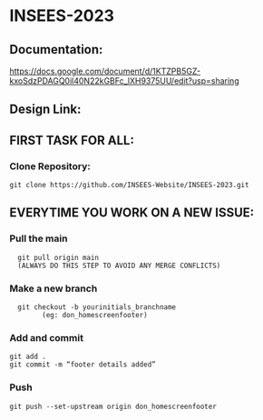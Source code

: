 # INSEES-2023
## Documentation:
https://docs.google.com/document/d/1KTZPB5GZ-kxoSdzPDAGQ0il40N22kGBFc_lXH9375UU/edit?usp=sharing
## Design Link: 


## FIRST TASK FOR ALL: 
	
  ### Clone Repository: 
    git clone https://github.com/INSEES-Website/INSEES-2023.git

## EVERYTIME YOU WORK ON A NEW ISSUE:
### Pull the main
      git pull origin main 
      (ALWAYS DO THIS STEP TO AVOID ANY MERGE CONFLICTS)
### Make a new branch
	  git checkout -b yourinitials_branchname
			(eg: don_homescreenfooter)
### Add and commit
    git add .
    git commit -m “footer details added”
### Push
    git push --set-upstream origin don_homescreenfooter
